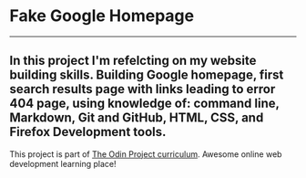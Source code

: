 # Fake Google Homepage
---
In this project I'm refelcting on my website building skills.
Building Google homepage, first search results page with links leading
to error 404 page, using knowledge of: command line, Markdown, Git and 
GitHub, HTML, CSS, and Firefox Development tools.
---
This project is part of [The Odin Project curriculum](https://www.theodinproject.com/).
Awesome online web development learning place!
